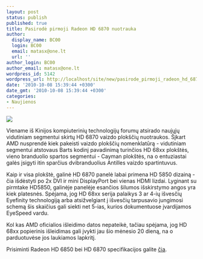 ```yaml
---
layout: post
status: publish
published: true
title: Pasirodė pirmoji Radeon HD 6870 nuotrauka
author:
  display_name: BC00
  login: BC00
  email: matasx@one.lt
  url: ''
author_login: BC00
author_email: matasx@one.lt
wordpress_id: 5142
wordpress_url: http://localhost/site/new/pasirode_pirmoji_radeon_hd_6870_nuotrauka/
date: '2010-10-08 15:39:44 +0300'
date_gmt: '2010-10-08 15:39:44 +0300'
categories:
- Naujienos
---
```

<div class="imgright"><img src="http://www.ipix.lt/images/11123250.jpg"  /></div>
<p>Viename iš Kinijos kompiuterinių technologijų forumų atsirado naujųjų vidutiniam segmentui skirtų HD 6870 vaizdo plokščių nuotraukos. Šįkart AMD nusprendė kiek pakeisti vaizdo plokščių nomenklatūrą - vidutiniam segmentui atstovaus Barts kodinį pavadinimą turinčios HD 68xx plokštės, vieno branduolio spartos segmentui - Cayman plokštės, na o entuziastai galės įsigyti itin sparčius dvibranduolius Antilles vaizdo spartintuvus.</p>
<p>Kaip ir visa plokštė, galinė HD 6870 panelė labai primena HD 5850 dizainą - čia išdėstyti po 2x DVI ir mini DisplayPort bei vienas HDMI lizdai. Lyginant su pirmtake HD5850, galinėje panelėje esančios šilumos išskirstymo angos yra kiek platesnės. Spėjama, jog HD 68xx serija palaikys 3 ar 4-ių išvesčių Eyefinity technologiją arba atsižvelgiant į išvesčių tarpusavio jungimosi schemą šis skaičius gali siekti net 5-ias, kurios dokumentuose įvardijamos EyeSpeed vardu.</p>
<p>Kol kas AMD oficialios išleidimo datos nepateikė, tačiau spėjama, jog HD 68xx popierinis išleidimas gali įvykti jau šio mėnesio 20 dieną, na o parduotuvėse jos laukiamos lapkritį. </p>
<p>Prisiminti Radeon HD 6850 bei HD 6870 specifikacijos galite <a class="ns" href="http://www.technews.lt/naujiena/n/a/pasirode_radeon_hd_6700_serijos_specifikacijos.html">čia</a>.<br /></p>
